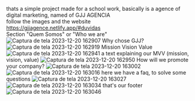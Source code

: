 thats a simple project made for a school work, basically is a agence of digital marketing, named of GJJ AGENCIA <br>
follow the images and the website <br>
https://gjjagence.netlify.app/#duvidas <br>
Section "Quem Somos" or "Who we are" 
![Captura de tela 2023-12-20 162907](https://github.com/JulioCesaarr/Agence-GJJ/assets/99853532/e55f21ab-8923-479f-b2bf-1cf684ecc483)
Why chose GJJ? 
![Captura de tela 2023-12-20 162919](https://github.com/JulioCesaarr/Agence-GJJ/assets/99853532/c8c6f2b1-d7ca-4648-a580-f53114610320)
Mission Vision Value
![Captura de tela 2023-12-20 162941](https://github.com/JulioCesaarr/Agence-GJJ/assets/99853532/94c64f43-f3cf-4e41-949c-4425ea8c3205)
a text explaining our MVV (mission, vision, value) 
![Captura de tela 2023-12-20 162950](https://github.com/JulioCesaarr/Agence-GJJ/assets/99853532/c8657570-a6f0-45ee-aaf5-2035e972ff9f)
How will we promote your company?
![Captura de tela 2023-12-20 163002](https://github.com/JulioCesaarr/Agence-GJJ/assets/99853532/537abca4-a1d7-47af-8957-1c797519b4a1)
![Captura de tela 2023-12-20 163016](https://github.com/JulioCesaarr/Agence-GJJ/assets/99853532/cf04642b-161a-4a95-b9a0-e6ffe47dde6c)
here we have a faq, to solve some questions
![Captura de tela 2023-12-20 163027](https://github.com/JulioCesaarr/Agence-GJJ/assets/99853532/507e7e24-cccd-4f08-bc4f-7403c9360e60)
![Captura de tela 2023-12-20 163034](https://github.com/JulioCesaarr/Agence-GJJ/assets/99853532/5e615b75-cff1-426d-b31e-b21b54cbc7d5)
that's our footer 
![Captura de tela 2023-12-20 163046](https://github.com/JulioCesaarr/Agence-GJJ/assets/99853532/66bd08be-eac2-4a92-b007-6f455ac52e1d)
